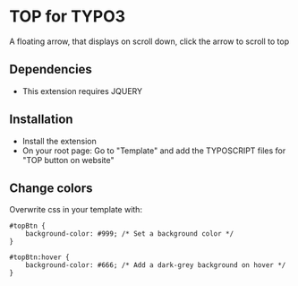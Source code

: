 # TOP for TYPO3

A floating arrow, that displays on scroll down, click the arrow to scroll to top

## Dependencies

* This extension requires JQUERY

## Installation

* Install the extension
* On your root page: Go to "Template" and add the TYPOSCRIPT files for "TOP button on website"

## Change colors

Overwrite css in your template with:

```
#topBtn {
    background-color: #999; /* Set a background color */
}

#topBtn:hover {
    background-color: #666; /* Add a dark-grey background on hover */
}
```